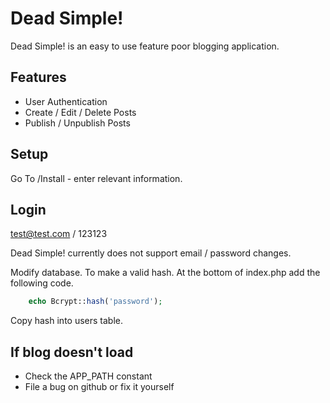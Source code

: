 # Dead Simple!

Dead Simple! is an easy to use feature poor blogging application.

## Features

* User Authentication
* Create / Edit / Delete Posts
* Publish / Unpublish Posts

## Setup

Go To /Install - enter relevant information.

## Login

test@test.com / 123123

Dead Simple! currently does not support email / password changes.

Modify database. To make a valid hash. At the bottom of index.php add the following code.

```php
    echo Bcrypt::hash('password');
```

Copy hash into users table.


## If blog doesn't load

* Check the APP_PATH constant
* File a bug on github or fix it yourself